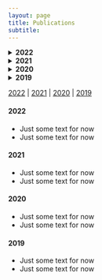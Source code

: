 ```yaml
---
layout: page
title: Publications
subtitle: 
---
```


<!-- This is for drop-downable headers -->
<details>
  <summary><b>2022</b></summary>
<br>
  <ul>
  <li>Just some text for now</li>
  <li>Just some text for now</li>
  </ul>
</details>


<!-- This is for drop-downable headers -->
<details>
  <summary><b>2021</b></summary>
<br>
  <ul>
  <li>Just some text for now</li>
  <li>Just some text for now</li>
  </ul>
</details>



<!-- This is for drop-downable headers -->
<details>
  <summary><b>2020</b></summary>
<br>
  <ul>
  <li>Just some text for now</li>
  <li>Just some text for now</li>
  </ul>
</details>



<!-- This is for drop-downable headers -->
<details>
  <summary><b>2019</b></summary>
<br>
  <ul>
  <li>Just some text for now</li>
  <li>Just some text for now</li>
  </ul>
</details>


[2022](#2022) | [2021](#2021) | [2020](#2020) | [2019](#2019)

#### 2022 
- Just some text for now
- Just some text for now

#### 2021 
- Just some text for now
- Just some text for now

#### 2020 
- Just some text for now
- Just some text for now

#### 2019 
- Just some text for now
- Just some text for now
